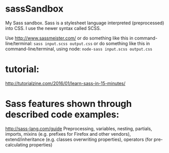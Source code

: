 # sassSandbox
My Sass sandbox.
Sass is a stylesheet language interpreted (preprocessed) into CSS.
I use the newer syntax called SCSS.

Use http://www.sassmeister.com/
or do something like this in command-line/terminal:
`sass input.scss output.css`
or do something like this in command-line/terminal, using node:
`node-sass input.scss output.css`

# tutorial:
http://tutorialzine.com/2016/01/learn-sass-in-15-minutes/

# Sass features shown through described code examples:
http://sass-lang.com/guide
Preprocessing, variables, nesting, partials, imports, mixins (e.g. prefixes for Firefox and other vendors), extend/inheritance (e.g. classes overwriting properties), operators (for pre-calculating properties)